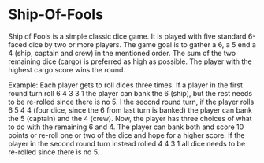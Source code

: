 # Ship-Of-Fools

Ship of Fools is a simple classic dice game. It is played with five standard 6-faced dice by two or more players. The game goal is to gather a 6, a 5 end a 4 (ship, captain and crew) in the mentioned order. The sum of the two remaining dice (cargo) is preferred as high as possible. The player with the highest cargo score wins the round.

Example: Each player gets to roll dices three times. If a player in the first round turn roll 6 4 3 3 1 the player can bank the 6 (ship), but the rest needs to be re-rolled since there is no 5. I the second round turn, if the player rolls 6 5 4 4 (four dice, since the 6 from last turn is banked) the player can bank the 5 (captain) and the 4 (crew). Now, the player has three choices of what to do with the remaining 6 and 4. The player can bank both and score 10 points or re-roll one or two of the dice and hope for a higher score. If the player in the second round turn instead  rolled 4 4 3 1 all dice needs to be re-rolled since there is no 5.
